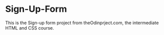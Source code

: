 # Sign-Up-Form

This is the Sign-up form project from theOdinprject.com, the intermediate HTML and CSS course.
